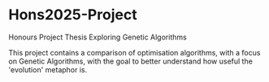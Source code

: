 # Hons2025-Project
Honours Project Thesis Exploring Genetic Algorithms

This project contains a comparison of optimisation algorithms,
with a focus on Genetic Algorithms, with the goal to better understand 
how useful the 'evolution' metaphor is.